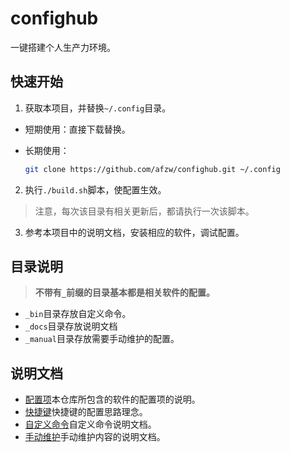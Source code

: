 # confighub

一键搭建个人生产力环境。

## 快速开始

1. 获取本项目，并替换`~/.config`目录。

  - 短期使用：直接下载替换。

  - 长期使用：

    ````sh
    git clone https://github.com/afzw/confighub.git ~/.config
    ````


2. 执行`./build.sh`脚本，使配置生效。

> 注意，每次该目录有相关更新后，都请执行一次该脚本。

3. 参考本项目中的说明文档，安装相应的软件，调试配置。

## 目录说明

> **不带有`_`前缀的目录基本都是相关软件的配置。**

- `_bin`目录存放自定义命令。
- `_docs`目录存放说明文档
- `_manual`目录存放需要手动维护的配置。


## 说明文档

- [配置项](./_docs/configuration.md)本仓库所包含的软件的配置项的说明。
- [快捷键](./_docs/shortcut.md)快捷键的配置思路理念。
- [自定义命令](./_docs/bin.md)自定义命令说明文档。
- [手动维护](./_docs/manual.md)手动维护内容的说明文档。

